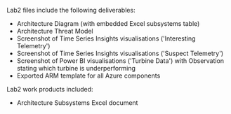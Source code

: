 Lab2 files include the following deliverables:

- Architecture Diagram (with embedded Excel subsystems table)
- Architecture Threat Model
- Screenshot of Time Series Insights visualisations ('Interesting Telemetry')
- Screenshot of Time Series Insights visualisations ('Suspect Telemetry')
- Screenshot of Power BI visualisations ('Turbine Data') with Observation stating which turbine is underperforming
- Exported ARM template for all Azure components

Lab2 work products included:

- Architecture Subsystems Excel document
